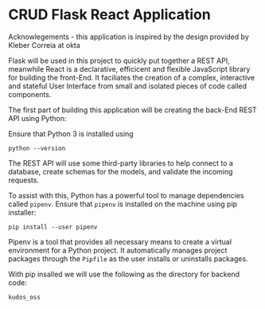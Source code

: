 # CRUD Flask React Application 

Acknowlegements - this application is inspired by the design provided by Kleber Correia at okta 

Flask will be used in this project to quickly put together a REST API, meanwhile React is a declarative, efficicent and flexible JavaScript library for building the front-End. It faciliates the creation of a complex, interactive and stateful User Interface from small and isolated pieces of code called components. 


The first part of building this application will be creating the back-End REST API using Python: 

Ensure that Python 3 is installed using
```
python --version
``` 

The REST API will use some third-party libraries to help connect to a database, create schemas for the models, and validate the incoming requests. 


To assist with this, Python has a powerful tool to manage dependencies called `pipenv`. Ensure that `pipenv` is installed on the machine using pip installer: 

```
pip install --user pipenv   
```

Pipenv is a tool that provides all necessary means to create a virtual environment for a Python project. It automatically manages project packages through the `Pipfile` as the user installs or uninstalls packages. 


With pip insalled we will use the following as the directory for backend code: 

```
kudos_oss 
```




